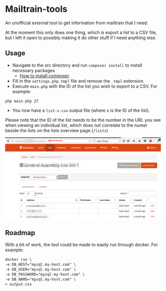 # Mailtrain-tools
An unofficial external tool to get information from mailtrain that I need. 

At the moment this only does one thing, which is export a list to a CSV file, but I left it open to possibly making it do other stuff if I need anything else.

## Usage
* Navigate to the src directory and run `composer install` to install necessary packages 
    * [How to install composer](http://blog.programster.org/ubuntu-install-composer/).
* Fill in the `settings.php.tmpl` file and remove the `.tmpl` extension.
* Execute `main.php` with the ID of the list you wish to export to a CSV. For example:

```
php main.php 27
```

* You now have a `list-x.csv` output file (where x is the ID of the list).

Please note that the ID of the list needs to be the number in the URL you see when viewing an individual list, which does *not* correlate to the numer beside the lists on the lists overview page (`/lists`)

![](docs/list-id-in-url.png)



## Roadmap
With a bit of work, the tool could be made to easily run through docker. For example:

```
docker run \
-e DB_HOST="mysql.my-host.com" \
-e DB_USER="mysql.my-host.com" \
-e DB_PASSWORD="mysql.my-host.com" \
-e DB_NAME="mysql.my-host.com" \
> output.csv
```